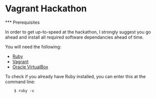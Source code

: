 Vagrant Hackathon
=================

*** Prerequisites

In order to get up-to-speed at the hackathon, I strongly suggest you go ahead and install all required software dependancies ahead of time.

You will need the following:

* [Ruby](http://www.ruby-lang.org/en/downloads/)
* [Vagrant](http://downloads.vagrantup.com/)
* [Oracle VirtualBox](https://www.virtualbox.org/wiki/Downloads)

To check if you already have Ruby installed, you can enter this at the command line:

        $ ruby -v
